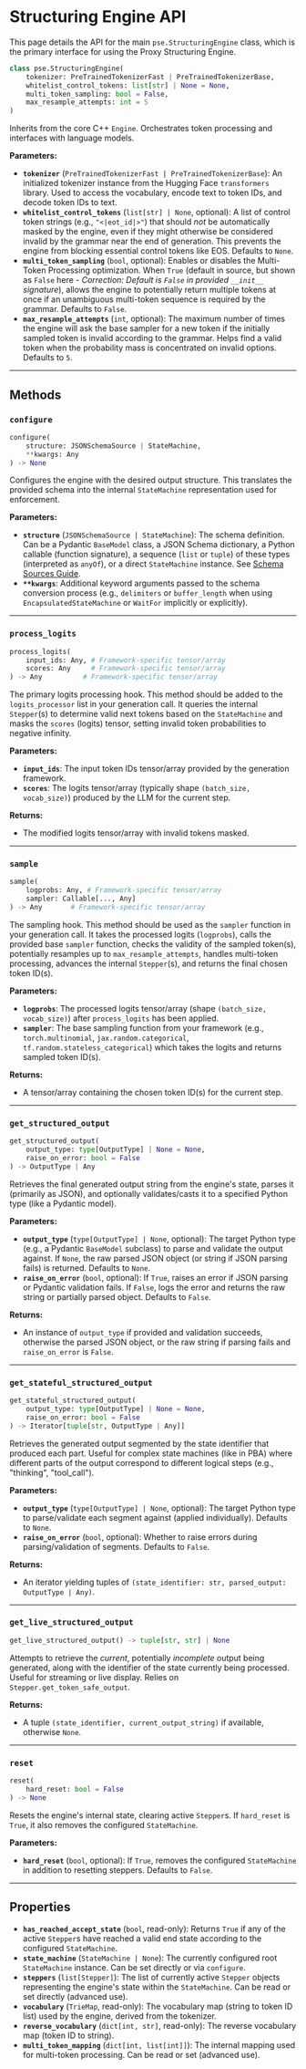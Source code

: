 # Structuring Engine API

This page details the API for the main `pse.StructuringEngine` class, which is the primary interface for using the Proxy Structuring Engine.

```python
class pse.StructuringEngine(
    tokenizer: PreTrainedTokenizerFast | PreTrainedTokenizerBase,
    whitelist_control_tokens: list[str] | None = None,
    multi_token_sampling: bool = False,
    max_resample_attempts: int = 5
)
```

Inherits from the core C++ `Engine`. Orchestrates token processing and interfaces with language models.

**Parameters:**

*   **`tokenizer`** (`PreTrainedTokenizerFast | PreTrainedTokenizerBase`):
    An initialized tokenizer instance from the Hugging Face `transformers` library. Used to access the vocabulary, encode text to token IDs, and decode token IDs to text.
*   **`whitelist_control_tokens`** (`list[str] | None`, optional):
    A list of control token strings (e.g., `"<|eot_id|>"`) that should *not* be automatically masked by the engine, even if they might otherwise be considered invalid by the grammar near the end of generation. This prevents the engine from blocking essential control tokens like EOS. Defaults to `None`.
*   **`multi_token_sampling`** (`bool`, optional):
    Enables or disables the Multi-Token Processing optimization. When `True` (default in source, but shown as `False` here - *Correction: Default is `False` in provided `__init__` signature*), allows the engine to potentially return multiple tokens at once if an unambiguous multi-token sequence is required by the grammar. Defaults to `False`.
*   **`max_resample_attempts`** (`int`, optional):
    The maximum number of times the engine will ask the base sampler for a new token if the initially sampled token is invalid according to the grammar. Helps find a valid token when the probability mass is concentrated on invalid options. Defaults to `5`.

---

## Methods

### `configure`

```python
configure(
    structure: JSONSchemaSource | StateMachine,
    **kwargs: Any
) -> None
```

Configures the engine with the desired output structure. This translates the provided schema into the internal `StateMachine` representation used for enforcement.

**Parameters:**

*   **`structure`** (`JSONSchemaSource | StateMachine`):
    The schema definition. Can be a Pydantic `BaseModel` class, a JSON Schema dictionary, a Python callable (function signature), a sequence (`list` or `tuple`) of these types (interpreted as `anyOf`), or a direct `StateMachine` instance. See [Schema Sources Guide](../guides/schema-sources.md).
*   **`**kwargs`**:
    Additional keyword arguments passed to the schema conversion process (e.g., `delimiters` or `buffer_length` when using `EncapsulatedStateMachine` or `WaitFor` implicitly or explicitly).

---

### `process_logits`

```python
process_logits(
    input_ids: Any, # Framework-specific tensor/array
    scores: Any     # Framework-specific tensor/array
) -> Any          # Framework-specific tensor/array
```

The primary logits processing hook. This method should be added to the `logits_processor` list in your generation call. It queries the internal `Stepper`(s) to determine valid next tokens based on the `StateMachine` and masks the `scores` (logits) tensor, setting invalid token probabilities to negative infinity.

**Parameters:**

*   **`input_ids`**: The input token IDs tensor/array provided by the generation framework.
*   **`scores`**: The logits tensor/array (typically shape `(batch_size, vocab_size)`) produced by the LLM for the current step.

**Returns:**

*   The modified logits tensor/array with invalid tokens masked.

---

### `sample`

```python
sample(
    logprobs: Any, # Framework-specific tensor/array
    sampler: Callable[..., Any]
) -> Any       # Framework-specific tensor/array
```

The sampling hook. This method should be used as the `sampler` function in your generation call. It takes the processed logits (`logprobs`), calls the provided base `sampler` function, checks the validity of the sampled token(s), potentially resamples up to `max_resample_attempts`, handles multi-token processing, advances the internal `Stepper`(s), and returns the final chosen token ID(s).

**Parameters:**

*   **`logprobs`**: The processed logits tensor/array (shape `(batch_size, vocab_size)`) after `process_logits` has been applied.
*   **`sampler`**: The base sampling function from your framework (e.g., `torch.multinomial`, `jax.random.categorical`, `tf.random.stateless_categorical`) which takes the logits and returns sampled token ID(s).

**Returns:**

*   A tensor/array containing the chosen token ID(s) for the current step.

---

### `get_structured_output`

```python
get_structured_output(
    output_type: type[OutputType] | None = None,
    raise_on_error: bool = False
) -> OutputType | Any
```

Retrieves the final generated output string from the engine's state, parses it (primarily as JSON), and optionally validates/casts it to a specified Python type (like a Pydantic model).

**Parameters:**

*   **`output_type`** (`type[OutputType] | None`, optional):
    The target Python type (e.g., a Pydantic `BaseModel` subclass) to parse and validate the output against. If `None`, the raw parsed JSON object (or string if JSON parsing fails) is returned. Defaults to `None`.
*   **`raise_on_error`** (`bool`, optional):
    If `True`, raises an error if JSON parsing or Pydantic validation fails. If `False`, logs the error and returns the raw string or partially parsed object. Defaults to `False`.

**Returns:**

*   An instance of `output_type` if provided and validation succeeds, otherwise the parsed JSON object, or the raw string if parsing fails and `raise_on_error` is `False`.

---

### `get_stateful_structured_output`

```python
get_stateful_structured_output(
    output_type: type[OutputType] | None = None,
    raise_on_error: bool = False
) -> Iterator[tuple[str, OutputType | Any]]
```

Retrieves the generated output segmented by the state identifier that produced each part. Useful for complex state machines (like in PBA) where different parts of the output correspond to different logical steps (e.g., "thinking", "tool_call").

**Parameters:**

*   **`output_type`** (`type[OutputType] | None`, optional):
    The target Python type to parse/validate each segment against (applied individually). Defaults to `None`.
*   **`raise_on_error`** (`bool`, optional):
    Whether to raise errors during parsing/validation of segments. Defaults to `False`.

**Returns:**

*   An iterator yielding tuples of `(state_identifier: str, parsed_output: OutputType | Any)`.

---

### `get_live_structured_output`

```python
get_live_structured_output() -> tuple[str, str] | None
```

Attempts to retrieve the *current*, potentially *incomplete* output being generated, along with the identifier of the state currently being processed. Useful for streaming or live display. Relies on `Stepper.get_token_safe_output`.

**Returns:**

*   A tuple `(state_identifier, current_output_string)` if available, otherwise `None`.

---

### `reset`

```python
reset(
    hard_reset: bool = False
) -> None
```

Resets the engine's internal state, clearing active `Stepper`s. If `hard_reset` is `True`, it also removes the configured `StateMachine`.

**Parameters:**

*   **`hard_reset`** (`bool`, optional): If `True`, removes the configured `StateMachine` in addition to resetting steppers. Defaults to `False`.

---

## Properties

*   **`has_reached_accept_state`** (`bool`, read-only):
    Returns `True` if any of the active `Stepper`s have reached a valid end state according to the configured `StateMachine`.
*   **`state_machine`** (`StateMachine | None`):
    The currently configured root `StateMachine` instance. Can be set directly or via `configure`.
*   **`steppers`** (`list[Stepper]`):
    The list of currently active `Stepper` objects representing the engine's state within the `StateMachine`. Can be read or set directly (advanced use).
*   **`vocabulary`** (`TrieMap`, read-only):
    The vocabulary map (string to token ID list) used by the engine, derived from the tokenizer.
*   **`reverse_vocabulary`** (`dict[int, str]`, read-only):
    The reverse vocabulary map (token ID to string).
*   **`multi_token_mapping`** (`dict[int, list[int]]`):
    The internal mapping used for multi-token processing. Can be read or set (advanced use).